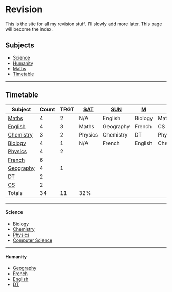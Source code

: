  # Revision
This is the site for all my revision stuff. I'll slowly add more later.
This page will become the index.

## Subjects
* [Science](#Science)
* [Humanity](#Humanity)
* [Maths](Mth%20Index.md)
* [Timetable](#Timetable)

----
## Timetable

| **Subject**          | **Count** | **TRGT** | [SAT](12.02.22.md)  | [SUN](13.02.22.md)   | [M](14.02.22.md)   | [T](15.02.22.md)     | [W](16.02.22.md)     | **T2**    | **F**   | **SAT**    | **SUN**    |
|------------------|-----------|----------|---------|-----------|---------|-----------|-----------|-----------|---------|-----------|-----------|
| [Maths](Mth%20Index.md)            | 4         |     2    | N/A     | English   | Biology | Maths     | English   | ~~Chemistry~~ | Maths   | Biology   | Physics   |
| [English](Eng%20Index.md)          | 4         |     3    | Maths   | Geography | French  | CS        | French    | French    | DT      | Chemistry | Geography |
| [Chemistry](Chem%20Index.md)        | 3         |     2    | Physics | Chemistry | DT      | Physics   | Geography | ~~Biology~~   | English | French    | CS        |
| [Biology](Bio%20Index.md)          | 4         |     1    | N/A     | French    | English | Chemistry | Maths     | ~~Physics~~   | French  | Geography | Biology   |
| [Physics](Phy%20Index.md)          | 4         |     2    |         |           |         |           |           |           |         |           |           |
| [French](Fr%20Index.md)           | 6         |          |         |           |         |           |           |           |         |           |           |
| [Geography](Humanities/Geography/Geo%20Index.md)        | 4         |     1    |         |           |         |           |           |           |         |           |           |
| [DT](DT%20Index.md)               | 2         |          |         |           |         |           |           |           |         |           |           |
| [CS](Com%20Sci%20Index.md)               | 2         |          |         |           |         |           |           |           |         |           |           |
| Totals           | 34        |     11   |   32%   |

----
#### Science
* [Biology](Bio%20Index%20)  
* [Chemistry](Chem%20Index.md)
* [Physics](Phy%20Index.md)
* [Computer Science](Com%20Sci%20Index.md)
----
#### Humanity
* [Geography](Geo%20Index.md)
* [French](Humanities/French/Fr%20Index%20)
* [English](Eng%20Index.md)
* [DT](DT%20Index.md)

